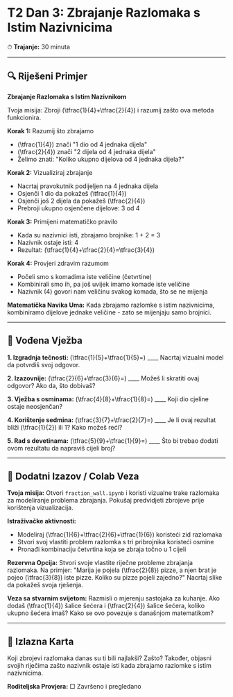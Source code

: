 # T2 Dan 3: Zbrajanje Razlomaka s Istim Nazivnicima

⏱ **Trajanje:** 30 minuta

---

## 🔍 Riješeni Primjer

**Zbrajanje Razlomaka s Istim Nazivnikom**

Tvoja misija: Zbroji \(\tfrac{1}{4}+\tfrac{2}{4}\) i razumij zašto ova metoda funkcionira.

**Korak 1:** Razumij što zbrajamo
- \(\tfrac{1}{4}\) znači "1 dio od 4 jednaka dijela"
- \(\tfrac{2}{4}\) znači "2 dijela od 4 jednaka dijela"
- Želimo znati: "Koliko ukupno dijelova od 4 jednaka dijela?"

**Korak 2:** Vizualiziraj zbrajanje
- Nacrtaj pravokutnik podijeljen na 4 jednaka dijela
- Osjenči 1 dio da pokažeš \(\tfrac{1}{4}\)
- Osjenči još 2 dijela da pokažeš \(\tfrac{2}{4}\)
- Prebroji ukupno osjenčene dijelove: 3 od 4

**Korak 3:** Primijeni matematičko pravilo
- Kada su nazivnici isti, zbrajamo brojnike: 1 + 2 = 3
- Nazivnik ostaje isti: 4
- Rezultat: \(\tfrac{1}{4}+\tfrac{2}{4}=\tfrac{3}{4}\)

**Korak 4:** Provjeri zdravim razumom
- Počeli smo s komadima iste veličine (četvrtine)
- Kombinirali smo ih, pa još uvijek imamo komade iste veličine
- Nazivnik (4) govori nam veličinu svakog komada, što se ne mijenja

**Matematička Navika Uma:** Kada zbrajamo razlomke s istim nazivnicima, kombiniramo dijelove jednake veličine - zato se mijenjaju samo brojnici.

---

## 📝 Vođena Vježba

**1. Izgradnja tečnosti:**
\(\tfrac{1}{5}+\tfrac{1}{5}=\) ____
Nacrtaj vizualni model da potvrdiš svoj odgovor.

**2. Izazovnije:**
\(\tfrac{2}{6}+\tfrac{3}{6}=\) ____
Možeš li skratiti ovaj odgovor? Ako da, što dobivaš?

**3. Vježba s osminama:**
\(\tfrac{4}{8}+\tfrac{1}{8}=\) ____
Koji dio cjeline ostaje neosjenčan?

**4. Korištenje sedmina:**
\(\tfrac{3}{7}+\tfrac{2}{7}=\) ____
Je li ovaj rezultat bliži \(\tfrac{1}{2}\) ili 1? Kako možeš reći?

**5. Rad s devetinama:**
\(\tfrac{5}{9}+\tfrac{1}{9}=\) ____
Što bi trebao dodati ovom rezultatu da napraviš cijeli broj?

---

## 🚀 Dodatni Izazov / Colab Veza

**Tvoja misija:** Otvori `fraction_wall.ipynb` i koristi vizualne trake razlomaka za modeliranje problema zbrajanja. Pokušaj predvidjeti zbrojeve prije korištenja vizualizacija.

**Istraživačke aktivnosti:**
- Modeliraj \(\tfrac{1}{6}+\tfrac{2}{6}+\tfrac{1}{6}\) koristeći zid razlomaka
- Stvori svoj vlastiti problem razlomka s tri pribrojnika koristeći osmine
- Pronađi kombinaciju četvrtina koja se zbraja točno u 1 cijeli

**Rezervna Opcija:** Stvori svoje vlastite riječne probleme zbrajanja razlomaka. Na primjer: "Marija je pojela \(\tfrac{2}{8}\) pizze, a njen brat je pojeo \(\tfrac{3}{8}\) iste pizze. Koliko su pizze pojeli zajedno?" Nacrtaj slike da pokažeš svoja rješenja.

**Veza sa stvarnim svijetom:** Razmisli o mjerenju sastojaka za kuhanje. Ako dodaš \(\tfrac{1}{4}\) šalice šećera i \(\tfrac{2}{4}\) šalice šećera, koliko ukupno šećera imaš? Kako se ovo povezuje s današnjom matematikom?

---

## 🎯 Izlazna Karta

Koji zbrojevi razlomaka danas su ti bili najlakši? Zašto? Također, objasni svojih riječima zašto nazivnik ostaje isti kada zbrajamo razlomke s istim nazivnicima.

**Roditeljska Provjera:** □ Završeno i pregledano